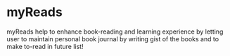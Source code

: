 # myReads
myReads help to enhance book-reading and learning experience by letting user to maintain personal book journal by writing gist of the books and to make to-read in future list!
